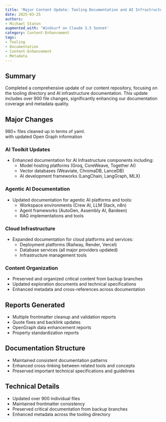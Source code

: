 ```yaml
---
title: 'Major Content Update: Tooling Documentation and AI Infrastructure'
date: 2025-03-25
authors: 
- Michael Staton
augmented_with: 'Windsurf on Claude 3.5 Sonnet'
category: Content-Enhancement
tags:
- Tooling
- Documentation
- Content-Enhancement
- Metadata
---
```


## Summary
Completed a comprehensive update of our content repository, focusing on the tooling directory and AI infrastructure documentation. This update includes over 900 file changes, significantly enhancing our documentation coverage and metadata quality.

## Major Changes
980+ files cleaned up in terms of yaml.  
with updated Open Graph information

### AI Toolkit Updates
- Enhanced documentation for AI Infrastructure components including:
  - Model hosting platforms (Groq, CoreWeave, Together AI)
  - Vector databases (Weaviate, ChromaDB, LanceDB)
  - AI development frameworks (LangChain, LangGraph, MLX)

### Agentic AI Documentation
- Updated documentation for agentic AI platforms and tools:
  - Workspace environments (Crew AI, LLM Stack, n8n)
  - Agent frameworks (AutoGen, Assembly AI, Bardeen)
  - RAG implementations and tools

### Cloud Infrastructure
- Expanded documentation for cloud platforms and services:
  - Deployment platforms (Railway, Render, Vercel)
  - Database services (all major providers updated)
  - Infrastructure management tools

### Content Organization
- Preserved and organized critical content from backup branches
- Updated exploration documents and technical specifications
- Enhanced metadata and cross-references across documentation

## Reports Generated
- Multiple frontmatter cleanup and validation reports
- Quote fixes and backlink updates
- OpenGraph data enhancement reports
- Property standardization reports

## Documentation Structure
- Maintained consistent documentation patterns
- Enhanced cross-linking between related tools and concepts
- Preserved important technical specifications and guidelines

## Technical Details
- Updated over 900 individual files
- Maintained frontmatter consistency
- Preserved critical documentation from backup branches
- Enhanced metadata across the tooling directory
